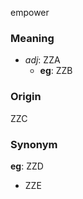 empower
### Meaning
+ _adj_: ZZA
	+ __eg__: ZZB

### Origin

ZZC

### Synonym

__eg__: ZZD

+ ZZE


